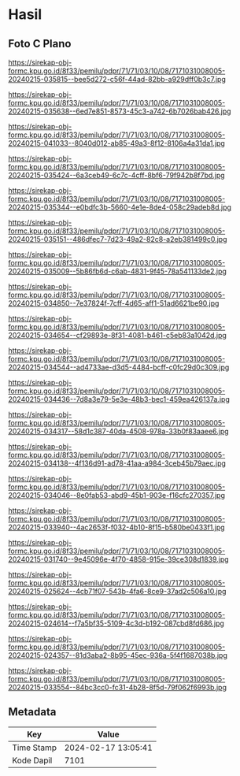 # Hasil

## Foto C Plano

https://sirekap-obj-formc.kpu.go.id/8f33/pemilu/pdpr/71/71/03/10/08/7171031008005-20240215-035815--bee5d272-c56f-44ad-82bb-a929dff0b3c7.jpg

https://sirekap-obj-formc.kpu.go.id/8f33/pemilu/pdpr/71/71/03/10/08/7171031008005-20240215-035638--6ed7e851-8573-45c3-a742-6b7026bab426.jpg

https://sirekap-obj-formc.kpu.go.id/8f33/pemilu/pdpr/71/71/03/10/08/7171031008005-20240215-041033--8040d012-ab85-49a3-8f12-8106a4a31da1.jpg

https://sirekap-obj-formc.kpu.go.id/8f33/pemilu/pdpr/71/71/03/10/08/7171031008005-20240215-035424--6a3ceb49-6c7c-4cff-8bf6-79f942b8f7bd.jpg

https://sirekap-obj-formc.kpu.go.id/8f33/pemilu/pdpr/71/71/03/10/08/7171031008005-20240215-035344--e0bdfc3b-5660-4e1e-8de4-058c29adeb8d.jpg

https://sirekap-obj-formc.kpu.go.id/8f33/pemilu/pdpr/71/71/03/10/08/7171031008005-20240215-035151--486dfec7-7d23-49a2-82c8-a2eb381499c0.jpg

https://sirekap-obj-formc.kpu.go.id/8f33/pemilu/pdpr/71/71/03/10/08/7171031008005-20240215-035009--5b86fb6d-c6ab-4831-9f45-78a541133de2.jpg

https://sirekap-obj-formc.kpu.go.id/8f33/pemilu/pdpr/71/71/03/10/08/7171031008005-20240215-034850--7e37824f-7cff-4d65-aff1-51ad6621be90.jpg

https://sirekap-obj-formc.kpu.go.id/8f33/pemilu/pdpr/71/71/03/10/08/7171031008005-20240215-034654--cf29893e-8f31-4081-b461-c5eb83a1042d.jpg

https://sirekap-obj-formc.kpu.go.id/8f33/pemilu/pdpr/71/71/03/10/08/7171031008005-20240215-034544--ad4733ae-d3d5-4484-bcff-c0fc29d0c309.jpg

https://sirekap-obj-formc.kpu.go.id/8f33/pemilu/pdpr/71/71/03/10/08/7171031008005-20240215-034436--7d8a3e79-5e3e-48b3-bec1-459ea426137a.jpg

https://sirekap-obj-formc.kpu.go.id/8f33/pemilu/pdpr/71/71/03/10/08/7171031008005-20240215-034317--58d1c387-40da-4508-978a-33b0f83aaee6.jpg

https://sirekap-obj-formc.kpu.go.id/8f33/pemilu/pdpr/71/71/03/10/08/7171031008005-20240215-034138--4f136d91-ad78-41aa-a984-3ceb45b79aec.jpg

https://sirekap-obj-formc.kpu.go.id/8f33/pemilu/pdpr/71/71/03/10/08/7171031008005-20240215-034046--8e0fab53-abd9-45b1-903e-f16cfc270357.jpg

https://sirekap-obj-formc.kpu.go.id/8f33/pemilu/pdpr/71/71/03/10/08/7171031008005-20240215-033940--4ac2653f-f032-4b10-8f15-b580be0433f1.jpg

https://sirekap-obj-formc.kpu.go.id/8f33/pemilu/pdpr/71/71/03/10/08/7171031008005-20240215-031740--9e45096e-4f70-4858-915e-39ce308d1839.jpg

https://sirekap-obj-formc.kpu.go.id/8f33/pemilu/pdpr/71/71/03/10/08/7171031008005-20240215-025624--4cb71f07-543b-4fa6-8ce9-37ad2c506a10.jpg

https://sirekap-obj-formc.kpu.go.id/8f33/pemilu/pdpr/71/71/03/10/08/7171031008005-20240215-024614--f7a5bf35-5109-4c3d-b192-087cbd8fd686.jpg

https://sirekap-obj-formc.kpu.go.id/8f33/pemilu/pdpr/71/71/03/10/08/7171031008005-20240215-024357--81d3aba2-8b95-45ec-936a-5f4f1687038b.jpg

https://sirekap-obj-formc.kpu.go.id/8f33/pemilu/pdpr/71/71/03/10/08/7171031008005-20240215-033554--84bc3cc0-fc31-4b28-8f5d-79f062f6993b.jpg


## Metadata

| Key        | Value               |
| ---------- | ------------------- |
| Time Stamp | 2024-02-17 13:05:41 |
| Kode Dapil | 7101                |



